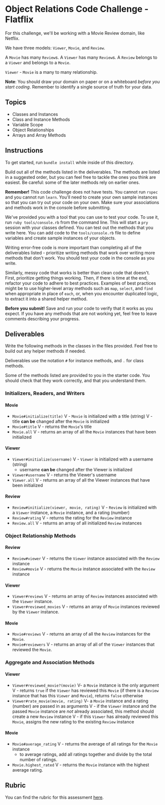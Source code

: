 # Object Relations Code Challenge - Flatflix

For this challenge, we'll be working with a Movie Review domain, like Netflix.

We have three models: `Viewer`, `Movie`, and `Review`.

A `Movie` has many `Review`s. A `Viewer` has many `Review`s. A `Review` belongs to a `Viewer` and belongs to a `Movie`.

`Viewer` - `Movie` is a many to many relationship.

**Note**: You should draw your domain on paper or on a whiteboard _before you start coding_. Remember to identify a single source of truth for your data.

## Topics

- Classes and Instances
- Class and Instance Methods
- Variable Scope
- Object Relationships
- Arrays and Array Methods

## Instructions

To get started, run `bundle install` while inside of this directory.

Build out all of the methods listed in the deliverables. The methods are listed in a suggested order, but you can feel free to tackle the ones you think are easiest. Be careful: some of the later methods rely on earlier ones.

**Remember!** This code challenge does not have tests. You cannot run `rspec` and you cannot run `learn`. You'll need to create your own sample instances so that you can try out your code on your own. Make sure your associations and methods work in the console before submitting.

We've provided you with a tool that you can use to test your code. To use it, run `ruby tools/console.rb` from the command line. This will start a `pry` session with your classes defined. You can test out the methods that you write here. You can add code to the `tools/console.rb` file to define variables and create sample instances of your objects.

Writing error-free code is more important than completing all of the deliverables listed - prioritize writing methods that work over writing more methods that don't work. You should test your code in the console as you write.

Similarly, messy code that works is better than clean code that doesn't. First, prioritize getting things working. Then, if there is time at the end, refactor your code to adhere to best practices. Examples of best practices might be to use higher-level array methods such as `map`, `select`, and `find` when appropriate in place of `each`, or, when you encounter duplicated logic, to extract it into a shared helper method.

**Before you submit!** Save and run your code to verify that it works as you expect. If you have any methods that are not working yet, feel free to leave comments describing your progress.

## Deliverables

Write the following methods in the classes in the files provided. Feel free to build out any helper methods if needed.

Deliverables use the notation `#` for instance methods, and `.` for class methods.

Some of the methods listed are provided to you in the starter code. You should check that they work correctly, and that you understand them.

### Initializers, Readers, and Writers

#### Movie

- `Movie#initialize(title)`
 V - `Movie` is initialized with a title (string)
 V - title **can be** changed after the `Movie` is initialized
- `Movie#title`
 V - returns the `Movie`'s title
- `Movie.all`
 V - returns an array of all the `Movie` instances that have been initialized

#### Viewer

- `Viewer#initialize(username)`
 V - `Viewer` is initialized with a username (string)
  - username **can be** changed after the Viewer is initialized
- `Viewer#username`
 V - returns the Viewer's username
- `Viewer.all`
 V - returns an array of all the Viewer instances that have been initialized

#### Review

- `Review#initialize(viewer, movie, rating)`
 V - `Review` is initialized with a `Viewer` instance, a `Movie` instance, and a rating (number)
- `Review#rating`
 V - returns the rating for the `Review` instance
- `Review.all`
 V - returns an array of all initialized `Review` instances

### Object Relationship Methods

#### Review

- `Review#viewer`
 V - returns the `Viewer` instance associated with the `Review` instance
- `Review#movie`
 V - returns the `Movie` instance associated with the `Review` instance

#### Viewer

- `Viewer#reviews`
 V - returns an array of `Review` instances associated with the `Viewer` instance.
- `Viewer#reviewed_movies`
 V - returns an array of `Movie` instances reviewed by the `Viewer` instance.

#### Movie

- `Movie#reviews`
 V - returns an array of all the `Review` instances for the `Movie`.
- `Movie#reviewers`
 V - returns an array of all of the `Viewer` instances that reviewed the `Movie`.

### Aggregate and Association Methods

#### Viewer

- `Viewer#reviewed_movie?(movie)`
  V- a `Movie` instance is the only argument
  V - returns `true` if the `Viewer` has reviewed this `Movie` (if there is a `Review` instance that has this `Viewer` and `Movie`), returns `false` otherwise
- `Viewer#rate_movie(movie, rating)`
  V- a `Movie` instance and a rating (number) are passed in as arguments
 V - if the `Viewer` instance and the passed `Movie` instance are _not_ already associated, this method should create a new `Review` instance
   V - if this `Viewer` has already reviewed this `Movie`, assigns the new rating to the existing `Review` instance

#### Movie

- `Movie#average_rating`
 V - returns the average of all ratings for the `Movie` instance
  - to average ratings, add all ratings together and divide by the total number of ratings.
- `Movie.highest_rated`
  V - returns the `Movie` instance with the highest average rating.

## Rubric

You can find the rubric for this assessment [here](https://github.com/learn-co-curriculum/se-rubrics/blob/master/module-1.md).
